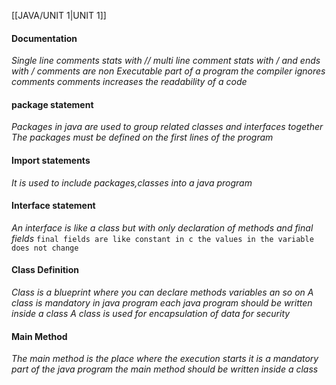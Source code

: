 [[JAVA/UNIT 1|UNIT 1]]
#### Documentation 
*Single line comments stats with //  multi line comment stats with /* *and ends with /*
*comments are non Executable part of a program the compiler ignores comments*
*comments increases the readability of a code*

#### package statement

*Packages in java are used to group related classes and interfaces together*
*The packages must be defined on the first lines of the program*

#### Import statements
*It is used to include packages,classes into a java program* 

#### Interface statement
*An interface is like a class but with only declaration of methods and final fields*
`final fields are like constant in c the values in the variable does not change`


#### Class Definition
*Class is a blueprint where you can declare methods variables an so on*
*A class is mandatory in java program each java program should be written inside a class*
*A class is used for encapsulation  of data for security*

#### Main Method
*The main method is the place where the execution starts it is a mandatory part of the java program*
*the main method should be written inside a class*

